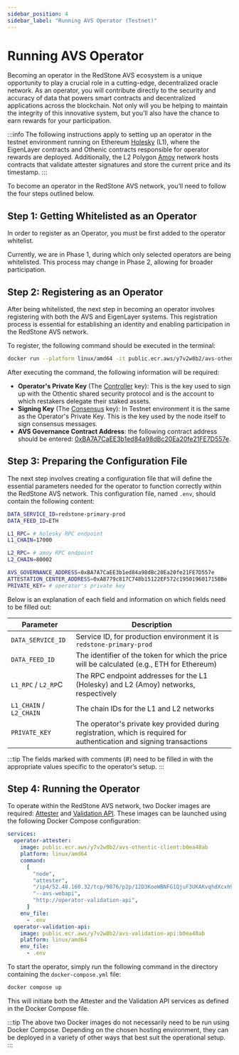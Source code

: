 ```yaml
---
sidebar_position: 4
sidebar_label: "Running AVS Operator (Testnet)"
---
```


# Running AVS Operator

Becoming an operator in the RedStone AVS ecosystem is a unique opportunity to play a crucial role in a cutting-edge, decentralized oracle network.
As an operator, you will contribute directly to the security and accuracy of data that powers smart contracts and decentralized applications across the blockchain.
Not only will you be helping to maintain the integrity of this innovative system, but you’ll also have the chance to earn rewards for your participation.

:::info
The following instructions apply to setting up an operator in the testnet environment running on Ethereum [Holesky](https://holesky.etherscan.io/) (L1), where the EigenLayer contracts and Othenic contracts responsible for operator rewards are deployed. Additionally, the L2 Polygon [Amoy](https://amoy.polygonscan.com/) network hosts contracts that validate attester signatures and store the current price and its timestamp.
:::

To become an operator in the RedStone AVS network, you’ll need to follow the four steps outlined below.

## Step 1: Getting Whitelisted as an Operator

In order to register as an Operator, you must be first added to the operator whitelist.

Currently, we are in Phase 1, during which only selected operators are being whitelisted. This process may change in Phase 2, allowing for broader participation.

## Step 2: Registering as an Operator

After being whitelisted, the next step in becoming an operator involves registering with both the AVS and EigenLayer systems.
This registration process is essential for establishing an identity and enabling participation in the RedStone AVS network.

To register, the following command should be executed in the terminal:

```bash
docker run --platform linux/amd64 -it public.ecr.aws/y7v2w8b2/avs-othentic-client:b0ea48ab operator register
```

After executing the command, the following information will be required:

- **Operator's Private Key** (The [Controller](https://docs.othentic.xyz/main/avs-framework/othentic-cli/operator-registration#controller-key-and-consensus-key) key): This is the key used to sign up with the Othentic shared security protocol and is the account to which restakers delegate their staked assets.
- **Signing Key** (The [Consensus](https://docs.othentic.xyz/main/avs-framework/othentic-cli/operator-registration#controller-key-and-consensus-key) key): In Testnet environment it is the same as the Operator's Private Key. This is the key used by the node itself to sign consensus messages.
- **AVS Governance Contract Address**: the following contract address should be entered: [0xBA7A7CaEE3b1ed84a98dBc20Ea20fe21FE7D557e](https://holesky.etherscan.io/address/0xBA7A7CaEE3b1ed84a98dBc20Ea20fe21FE7D557e).

## Step 3: Preparing the Configuration File

The next step involves creating a configuration file that will define the essential parameters needed for the operator to function correctly within the RedStone AVS network.
This configuration file, named `.env`, should contain the following content:

```bash
DATA_SERVICE_ID=redstone-primary-prod
DATA_FEED_ID=ETH

L1_RPC= # holesky RPC endpoint
L1_CHAIN=17000

L2_RPC= # amoy RPC endpoint
L2_CHAIN=80002

AVS_GOVERNANCE_ADDRESS=0xBA7A7CaEE3b1ed84a98dBc20Ea20fe21FE7D557e
ATTESTATION_CENTER_ADDRESS=0xA8779c817C748b15122EF572c195019601715BBe
PRIVATE_KEY= # operator's private key
```

Below is an explanation of each field and information on which fields need to be filled out:

| Parameter               | Description                                                                                                            |
| ----------------------- | ---------------------------------------------------------------------------------------------------------------------- |
| `DATA_SERVICE_ID`       | Service ID, for production environment it is `redstone-primary-prod`                                                   |
| `DATA_FEED_ID`          | The identifier of the token for which the price will be calculated (e.g., ETH for Ethereum)                            |
| `L1_RPC` / `L2_RP`C     | The RPC endpoint addresses for the L1 (Holesky) and L2 (Amoy) networks, respectively                                   |
| `L1_CHAIN` / `L2_CHAIN` | The chain IDs for the L1 and L2 networks                                                                               |
| `PRIVATE_KEY`           | The operator's private key provided during registration, which is required for authentication and signing transactions |

:::tip
The fields marked with comments (#) need to be filled in with the appropriate values specific to the operator’s setup.
:::

## Step 4: Running the Operator

To operate within the RedStone AVS network, two Docker images are required: [Attester](/docs/avs/service-components#attester) and [Validation API](/docs/avs/service-components#validation-api).
These images can be launched using the following Docker Compose configuration:

```yaml
services:
  operator-attester:
    image: public.ecr.aws/y7v2w8b2/avs-othentic-client:b0ea48ab
    platform: linux/amd64
    command:
      [
        "node",
        "attester",
        "/ip4/52.48.160.32/tcp/9876/p2p/12D3KooWBNFG1QjuF3UKAKvqhdXcxh9iBmj88cM5eU2EK5Pa91KB",
        "--avs-webapi",
        "http://operator-validation-api",
      ]
    env_file:
      - .env
  operator-validation-api:
    image: public.ecr.aws/y7v2w8b2/avs-validation-api:b0ea48ab
    platform: linux/amd64
    env_file:
      - .env
```

To start the operator, simply run the following command in the directory containing the `docker-compose.yml` file:

```sh
docker compose up
```

This will initiate both the Attester and the Validation API services as defined in the Docker Compose file.

:::tip
The above two Docker images do not necessarily need to be run using Docker Compose.
Depending on the chosen hosting environment, they can be deployed in a variety of other ways that best suit the operational setup.
:::
